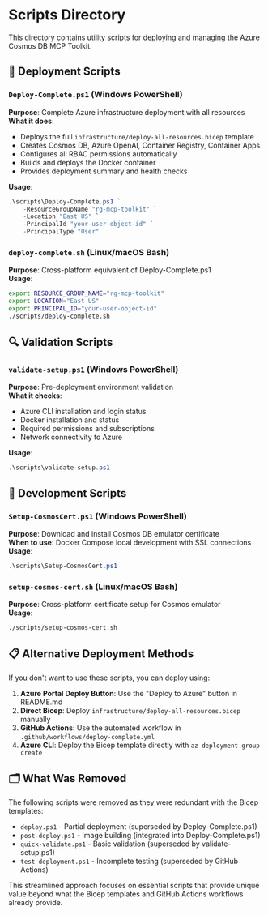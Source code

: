 # Scripts Directory

This directory contains utility scripts for deploying and managing the Azure Cosmos DB MCP Toolkit.

## 🚀 Deployment Scripts

### `Deploy-Complete.ps1` (Windows PowerShell)
**Purpose**: Complete Azure infrastructure deployment with all resources  
**What it does**:
- Deploys the full `infrastructure/deploy-all-resources.bicep` template
- Creates Cosmos DB, Azure OpenAI, Container Registry, Container Apps
- Configures all RBAC permissions automatically
- Builds and deploys the Docker container
- Provides deployment summary and health checks

**Usage**:
```powershell
.\scripts\Deploy-Complete.ps1 `
    -ResourceGroupName "rg-mcp-toolkit" `
    -Location "East US" `
    -PrincipalId "your-user-object-id" `
    -PrincipalType "User"
```

### `deploy-complete.sh` (Linux/macOS Bash)
**Purpose**: Cross-platform equivalent of Deploy-Complete.ps1  
**Usage**:
```bash
export RESOURCE_GROUP_NAME="rg-mcp-toolkit"
export LOCATION="East US"  
export PRINCIPAL_ID="your-user-object-id"
./scripts/deploy-complete.sh
```

## 🔍 Validation Scripts

### `validate-setup.ps1` (Windows PowerShell)
**Purpose**: Pre-deployment environment validation  
**What it checks**:
- Azure CLI installation and login status
- Docker installation and status
- Required permissions and subscriptions
- Network connectivity to Azure

**Usage**:
```powershell
.\scripts\validate-setup.ps1
```

## 🔐 Development Scripts

### `Setup-CosmosCert.ps1` (Windows PowerShell)
**Purpose**: Download and install Cosmos DB emulator certificate  
**When to use**: Docker Compose local development with SSL connections  
**Usage**:
```powershell
.\scripts\Setup-CosmosCert.ps1
```

### `setup-cosmos-cert.sh` (Linux/macOS Bash)
**Purpose**: Cross-platform certificate setup for Cosmos emulator  
**Usage**:
```bash
./scripts/setup-cosmos-cert.sh
```

## 📋 Alternative Deployment Methods

If you don't want to use these scripts, you can deploy using:

1. **Azure Portal Deploy Button**: Use the "Deploy to Azure" button in README.md
2. **Direct Bicep**: Deploy `infrastructure/deploy-all-resources.bicep` manually
3. **GitHub Actions**: Use the automated workflow in `.github/workflows/deploy-complete.yml`
4. **Azure CLI**: Deploy the Bicep template directly with `az deployment group create`

## 🗂️ What Was Removed

The following scripts were removed as they were redundant with the Bicep templates:
- `deploy.ps1` - Partial deployment (superseded by Deploy-Complete.ps1)
- `post-deploy.ps1` - Image building (integrated into Deploy-Complete.ps1)  
- `quick-validate.ps1` - Basic validation (superseded by validate-setup.ps1)
- `test-deployment.ps1` - Incomplete testing (superseded by GitHub Actions)

This streamlined approach focuses on essential scripts that provide unique value beyond what the Bicep templates and GitHub Actions workflows already provide.